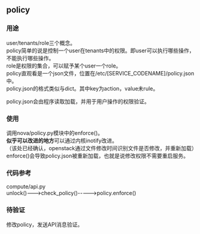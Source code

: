 policy
----
### 用途
user/tenants/role三个概念。  
policy简单的说是控制一个user在tenants中的权限。即user可以执行哪些操作，不能执行哪些操作。  
role是权限的集合，可以赋予某个user一个role。  
policy直观看是一个json文件，位置在/etc/[SERVICE_CODENAME]/policy.json中。  
policy.json的格式类似与dict。其中key为action，value未rule。  

policy.json会由程序读取加载，并用于用户操作的权限验证。  

### 使用
调用nova/policy.py模块中的enforce()。  
**似乎可以改进的地方**可以通过内核inotify改进。  
（该处已经确认，openstack通过文件修改时间识别文件是否修改，并重新加载）    
enforce()会导致policy.json被重新加载，也就是说修改权限不需要重启服务。  

### 代码参考
compute/api.py  
unlock()--->check_policy()----->policy.enforce()   


### 待验证
修改policy，发送API消息验证。
